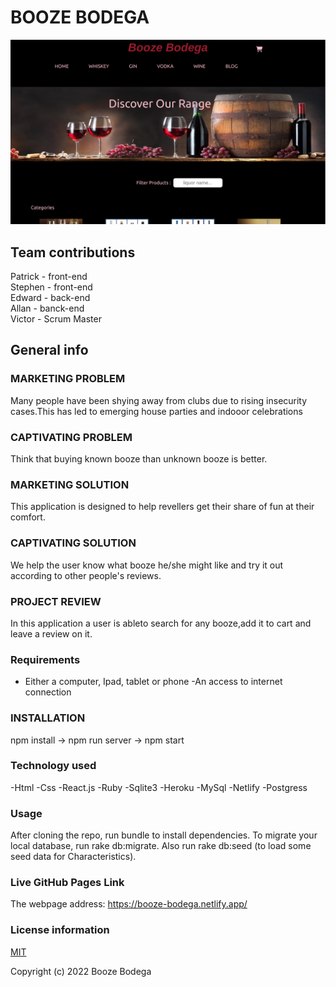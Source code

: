# BOOZE BODEGA

![Whole app](src/images/boozed.png?raw=true "Booze Bodega")

## Team contributions

Patrick - front-end\
Stephen - front-end\
Edward  - back-end\
Allan   - banck-end\
Victor  - Scrum Master

## General info
### MARKETING PROBLEM
Many people have been shying away from clubs due to rising insecurity cases.This has led to emerging house parties and indooor celebrations

### CAPTIVATING PROBLEM
Think that buying known booze than unknown booze is better.

### MARKETING SOLUTION
This application is designed to help revellers  get their share of fun at their comfort.

### CAPTIVATING SOLUTION
We help the user know what booze he/she might like and try it out according to other people's reviews.

### PROJECT REVIEW
In this application a user is ableto search for any booze,add it to cart and leave a review on it.

### Requirements
 - Either a computer, Ipad, tablet or phone -An access to internet connection

### INSTALLATION
npm install -> npm run server -> npm start

### Technology used

-Html
-Css
-React.js
-Ruby
-Sqlite3
-Heroku
-MySql
-Netlify
-Postgress

### Usage
After cloning the repo, run bundle to install dependencies. To migrate your local database, run rake db:migrate. Also run rake db:seed (to load some seed data for Characteristics).


### Live GitHub Pages Link

The webpage address:
https://booze-bodega.netlify.app/

### License information

[MIT](LICENCE)

Copyright (c) 2022 Booze Bodega
